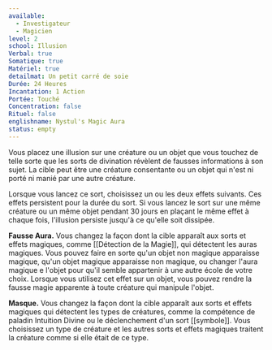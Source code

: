 ```yaml
---
available:
  - Investigateur
  - Magicien
level: 2
school: Illusion
Verbal: true
Somatique: true
Matériel: true
detailmat: Un petit carré de soie
Durée: 24 Heures
Incantation: 1 Action
Portée: Touché
Concentration: false
Rituel: false
englishname: Nystul's Magic Aura
status: empty
---
```

Vous placez une illusion sur une créature ou un objet que vous touchez de telle sorte que les sorts de divination révèlent de fausses informations à son sujet. La cible peut être une créature consentante ou un objet qui n'est ni porté ni manié par une autre créature.

Lorsque vous lancez ce sort, choisissez un ou les deux effets suivants. Ces effets persistent pour la durée du sort. Si vous lancez le sort sur une même créature ou un même objet pendant 30 jours en plaçant le même effet à chaque fois, l'illusion persiste jusqu'à ce qu'elle soit dissipée.

**Fausse Aura.** Vous changez la façon dont la cible apparaît aux sorts et effets magiques, comme [[Détection de la Magie]], qui détectent les auras magiques. Vous pouvez faire en sorte qu'un objet non magique apparaisse magique, qu'un objet magique apparaisse non magique, ou changer l'aura magique e l'objet pour qu'il semble appartenir à une autre école de votre choix. Lorsque vous utilisez cet effet sur un objet, vous pouvez rendre la fausse magie apparente à toute créature qui manipule l'objet.

**Masque.** Vous  changez la façon dont la cible apparaît aux sorts et effets magiques qui détectent les types de créatures, comme la compétence de paladin Intuition Divine ou le déclenchement d'un sort [[symbole]]. Vous choisissez un type de créature et les autres sorts et effets magiques traitent la créature comme si elle était de ce type.
